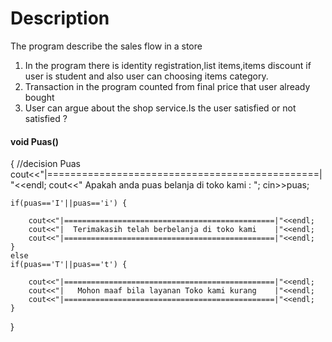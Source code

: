 # Description 
The program describe the sales flow in a store
1. In the program there is identity registration,list items,items discount if user is student and also user can choosing items category.
2. Transaction in the program counted from final price that user already bought
3. User can argue about the shop service.Is the user satisfied or not satisfied ?
#### void Puas()
{
	//decision Puas
	cout<<"|===============================================|"<<endl;
	cout<<" Apakah anda puas belanja di toko kami : ";
	cin>>puas;
	
    if(puas=='I'||puas=='i') {
    	
    	cout<<"|===============================================|"<<endl;
		cout<<"|  Terimakasih telah berbelanja di toko kami    |"<<endl;
		cout<<"|===============================================|"<<endl;
	}
	else 
	if(puas=='T'||puas=='t') {
		
		cout<<"|===============================================|"<<endl;
		cout<<"|   Mohon maaf bila layanan Toko kami kurang    |"<<endl;
		cout<<"|===============================================|"<<endl;
    } 
}
